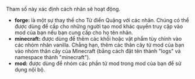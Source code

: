 Tham số này xác định cách nhãn sẽ hoạt động.

* **forge:** là một sự thay thế cho Từ điển Quặng với các nhãn. Chúng có thể được dùng để cấp cho những người tạo mod khác quyền truy cập vào mod của bạn nếu bạn cung cấp cho họ tên nhãn.
* **minecraft:** được dùng để thêm các khối hoặc vật phẩm tùy chỉnh vào các nhóm nhãn vanilla. Chẳng hạn, thêm các thân cây từ mod của bạn vào nhóm thân cây của Minecraft (bằng cách đặt tên thành "logs" và namespace thành "minecraft").
* **mod:** được dùng để nhóm các phần tử mod trong mod của bạn để sử dụng nội bộ.